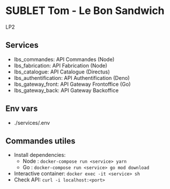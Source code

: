 # SUBLET Tom - Le Bon Sandwich

LP2

## Services

- lbs_commandes: API Commandes (Node)
- lbs_fabrication: API Fabrication (Node)
- lbs_catalogue: API Catalogue (Directus)
- lbs_authentification: API Authentification (Deno)
- lbs_gateway_front: API Gateway Frontoffice (Go)
- lbs_gateway_back: API Gateway Backoffice

## Env vars

- ./services/.env

## Commandes utiles

- Install dependencies:
	- Node : `docker-compose run <service> yarn`
	- Go : `docker-compose run <service> go mod download`
- Interactive container: `docker exec -it <service> sh`
- Check API: `curl -i localhost:<port>`
